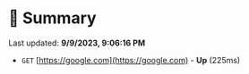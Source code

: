 # 📖 Summary
Last updated: **9/9/2023, 9:06:16 PM**

- `GET` [https://google.com](https://google.com) - **Up** (225ms)
